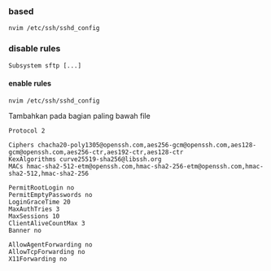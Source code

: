 
### based

```
nvim /etc/ssh/sshd_config
```
### disable rules
```
Subsystem sftp [...]
```
#### enable rules

```
nvim /etc/ssh/sshd_config
```
Tambahkan pada bagian paling bawah file
```
Protocol 2

Ciphers chacha20-poly1305@openssh.com,aes256-gcm@openssh.com,aes128-gcm@openssh.com,aes256-ctr,aes192-ctr,aes128-ctr
KexAlgorithms curve25519-sha256@libssh.org
MACs hmac-sha2-512-etm@openssh.com,hmac-sha2-256-etm@openssh.com,hmac-sha2-512,hmac-sha2-256

PermitRootLogin no
PermitEmptyPasswords no
LoginGraceTime 20
MaxAuthTries 3
MaxSessions 10
ClientAliveCountMax 3
Banner no

AllowAgentForwarding no
AllowTcpForwarding no
X11Forwarding no
```
